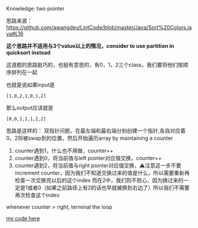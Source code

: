 Knowledge: two pointer

思路来源：
https://github.com/awangdev/LintCode/blob/master/Java/Sort%20Colors.java#L16

**这个思路并不适用与3个value以上的情况，consider to use partition in quicksort instead**

这道题的思路挺巧的，也挺有意思的，有0，1，2三个class，我们要将他们按顺序排列在一起

也就是说如果input是
```
[1,0,2,1,0,1,2]
```
那么output应该就是
```
[0,0,1,1,1,2,2]
```
思路是这样的：
双指针问题，在最左端和最右端分别创建一个指针,各自对应着0，2将被swap到的位置，然后开始遍历array by maintaining a counter

1. counter遇到1，什么也不用做，counter++
2. counter遇到0，将当前值与left pointer对应值交换，counter++
3. counter遇到2，将当前值与right pointer对应值交换，⚠️注意这一步不要increment counter，因为我们不知道交换过来的值是什么，所以需要重新再检查一次交换完以后的这个index
而在2中，我们则不担心，因为换过来的一定是1或者0（如果之前路径上有2的话也早就被换到右边了）所以我们不需要再次检查这个index

whenever counter > right, terminal the loop

[my code here](./Solution.java)
